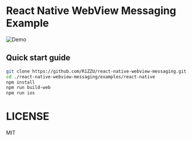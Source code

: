 # React Native WebView Messaging Example

![Demo](http://i.imgur.com/BPKQpLf.gif)

## Quick start guide
```sh
git clone https://github.com/R1ZZU/react-native-webview-messaging.git
cd ./react-native-webview-messaging/examples/react-native
npm install
npm run build-web
npm run ios
```

# LICENSE
MIT
